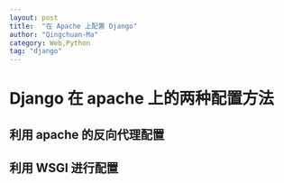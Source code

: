 ```yaml
---
layout: post
title:  "在 Apache 上配置 Django"
author: "Qingchuan-Ma"
category: Web,Python
tag: "django"
---
```


# Django 在 apache 上的两种配置方法

## 利用 apache 的反向代理配置



## 利用 WSGI 进行配置
